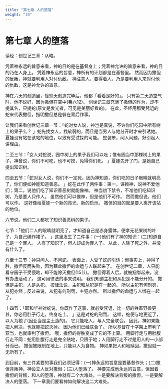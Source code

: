 ```yaml
---
title: "第七章 人的堕落"
weight: "34"
---
```


# 第七章 人的堕落


读经：创世记三章：从略。

凭着神永远的旨意来看，神的目的是在基督身上；凭着神允许的旨意来看，神的目的乃在人身上。
凭着神永远的旨意，神所有的计划都是在基督里。
然而因为撒但的反叛，神就要利用人对付仇敌。
神注意人，要得着人，乃是要利用人来对付他的仇敌，这是神允许的旨意。

神在六天的创造里，憧蚧天创造完毕后，他都「看着是好的」。
只有第二天造空气时，他不说好，因为撒但在空中(弗六12)。
创世记三章充满了撒但的作为，却不提其名，只提蛇(原文是发光者，可见是美丽好看的)。
在此，圣经用那受咒诅的蛇来代表撒但，指明撒但总是躲在背后作事。

让我们来看创世记三章一节：「蛇对女人说，神岂是真说，不许你们吃园中所有树上的果子么？
」蛇先找女人，找软弱的，而且是当男人与她分开时才来引诱她。
夏娃没有站在该站的地位，以致有受试探的可能。
蛇装笨，问人问题，好引起人讲理由。

二至三节：「女人对蛇说，园中树上的果子我们可以吃；惟有园当中那棵树上的果子，神曾说，你们不可吃，也不可摸，免得你们死。
」夏娃先开了门，是她自己提出知识树。

四至五节：「蛇对女人说，你们不一定死，因为神知道，你们吃的日子眼睛就明亮了，你们便如神能知道善恶。
」蛇在此作了两件事：第一，诬赖神，说神不爱他们；第二，说他们吃了知识善恶树就能像神。
神当初下禁令，不准他们吃知识树，乃是要人只作人。
虽然他们可以像神，但是他们不可作。
然而撒但说，他们可以作。
这好像给夏娃一个新的亮光、新的启示。
撒但的目的就是要人离开该站的地位。

六节说，他们二人都吃了知识善恶树的果子。

七节：「他们二人的眼睛就明亮了，才知道自己是赤身露体，便拿无花果树的叶子，为自己编作裙子。
」这里发生了二件事：(一)他们有了神的知识：(二)知道自己是一个罪人。
人有了知识了，但人却成为罪人了。
从此，人除了死之外，并没有什么了。

八至十三节：神只问人，不问蛇。
表面上，人受了蛇的引诱；但事实上，神得了胜，撒但反而失败，因为藉此撒但的命运与人联起来了。
在创世记二章，人只能看守园子不受侵略，却不能除灭撒但(15节)。
撒但得着人后，就被捆绑起来，没有办法活动了。
这可用律法的事来说明。
我们知道主犯和从犯是不能分开的。
撒但是主犯，人是从犯。
按律法说，主犯和从犯是在一起的。
所以主犯有何刑罚，从犯亦然；反过来说，从犯有何刑罚，主犯亦然。
所以撒但的命运与人绑在一起了。

十四节：「耶和华神对蛇说，你既作了这事，就必受咒诅，比一切的牲畜野兽更甚，你必用肚子行走，终身吃土。
」这是对蛇的刑罚。
这样，蛇便与地更近了，以人为粮了(因亚当是尘土造的)。
它只能吃人，与人完全联合。
因此，神如果能把人解决，也就能把蛇灭掉。
因为他们已经联合了。
所以基督在十字架上审判了亚当，也就审判了撒但。
哦，撒但的得胜变成了它的不上算。
用脚行走与用肚腹行走不同：蛇用肚腹行走是完全贴地，只限于地；人用脚行走不过是用人的一小部分而已。
撒但被限制在地上，只能以人为食物。
神如果把人和地赎回，撒但就一无所有了。

到目前，有三件紧要的事我们必须记得：(一)神永远的旨意是要基督作头；(二)撒但背叛神，神设立人反对撒但；(三)人堕落了。
神要完成他永远的旨意，但因着撒但的背叛，和人的堕落，神就有二个大难处，一是要解决背叛的撒但，一是要解决人的堕落。
下一章我们要看神如何解决这二大难处。
